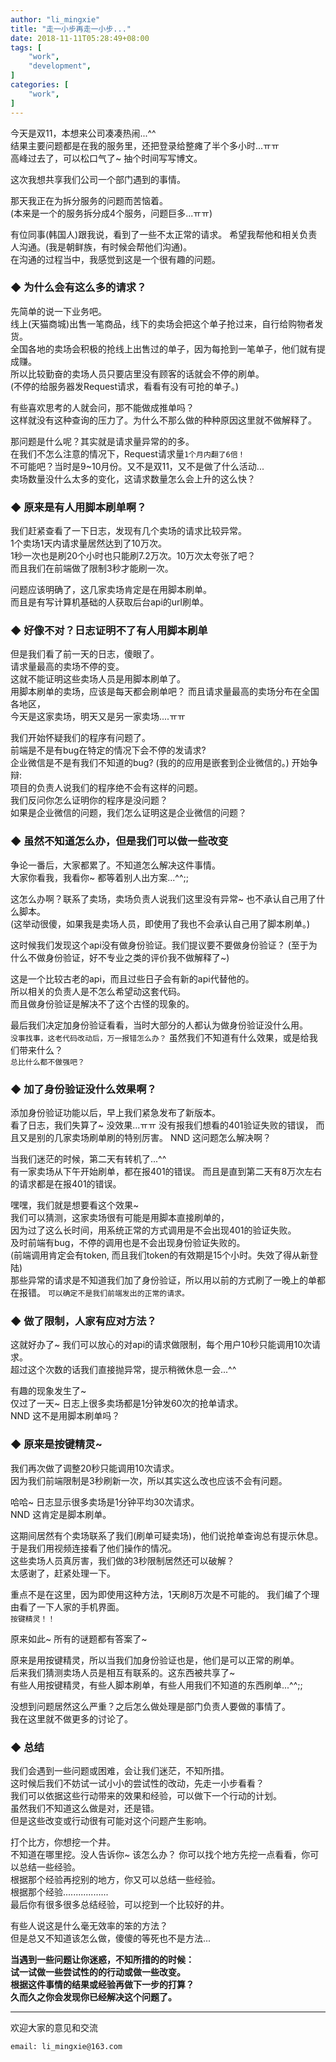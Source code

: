 ```yaml
---
author: "li_mingxie"
title: "走一小步再走一小步..."
date: 2018-11-11T05:28:49+08:00
tags: [
    "work",
    "development",
]
categories: [
    "work",
]
---
```


今天是双11，本想来公司凑凑热闹...^^  
结果主要问题都是在我的服务里，还把登录给整瘫了半个多小时...ㅠㅠ<!--more-->  
高峰过去了，可以松口气了~ 抽个时间写写博文。

这次我想共享我们公司一个部门遇到的事情。  

那天我正在为拆分服务的问题而苦恼着。  
(本来是一个的服务拆分成4个服务，问题巨多...ㅠㅠ)

有位同事(韩国人)跟我说，看到了一些不太正常的请求。
希望我帮他和相关负责人沟通。(我是朝鲜族，有时候会帮他们沟通)。  
在沟通的过程当中，我感觉到这是一个很有趣的问题。  

### **◆ 为什么会有这么多的请求？**  

先简单的说一下业务吧。  
线上(天猫商城)出售一笔商品，线下的卖场会把这个单子抢过来，自行给购物者发货。  
全国各地的卖场会积极的抢线上出售过的单子，因为每抢到一笔单子，他们就有提成赚。  
所以比较勤奋的卖场人员只要店里没有顾客的话就会不停的刷单。  
(不停的给服务器发Request请求，看看有没有可抢的单子。)

有些喜欢思考的人就会问，那不能做成推单吗？  
这样就没有这种查询的压力了。为什么不那么做的种种原因这里就不做解释了。  

那问题是什么呢？其实就是请求量异常的的多。  
在我们不怎么注意的情况下，Request请求量`1个月内翻了6倍！`  
不可能吧？当时是9~10月份。又不是双11，又不是做了什么活动...  
卖场数量没什么太多的变化，这请求数量怎么会上升的这么快？  

### **◆ 原来是有人用脚本刷单啊？**  

我们赶紧查看了一下日志，发现有几个卖场的请求比较异常。  
1个卖场1天内请求量居然达到了10万次。  
1秒一次也是刷20个小时也只能刷7.2万次。10万次太夸张了吧？  
而且我们在前端做了限制3秒才能刷一次。  

问题应该明确了，这几家卖场肯定是在用脚本刷单。  
而且是有写计算机基础的人获取后台api的url刷单。  

### **◆ 好像不对？日志证明不了有人用脚本刷单**

但是我们看了前一天的日志，傻眼了。  
请求量最高的卖场不停的变。  
这就不能证明这些卖场人员是用脚本刷单了。  
用脚本刷单的卖场，应该是每天都会刷单吧？
而且请求量最高的卖场分布在全国各地区，  
今天是这家卖场，明天又是另一家卖场....ㅠㅠ

我们开始怀疑我们的程序有问题了。  
前端是不是有bug在特定的情况下会不停的发请求?  
企业微信是不是有我们不知道的bug?
(我的的应用是嵌套到企业微信的。)
开始争辩:  
项目的负责人说我们的程序绝不会有这样的问题。  
我们反问你怎么证明你的程序是没问题？  
如果是企业微信的问题，我们怎么证明这是企业微信的问题？

### **◆ 虽然不知道怎么办，但是我们可以做一些改变**

争论一番后，大家都累了。不知道怎么解决这件事情。  
大家你看我，我看你~ 都等着别人出方案...^^;;  

这怎么办啊？联系了卖场，卖场负责人说我们这里没有异常~ 也不承认自己用了什么脚本。  
(这举动很傻，如果我是卖场人员，即使用了我也不会承认自己用了脚本刷单。)  

这时候我们发现这个api没有做身份验证。我们提议要不要做身份验证？
(至于为什么不做身份验证，好不专业之类的评价我不做解释了~)  

这是一个比较古老的api，而且过些日子会有新的api代替他的。  
所以相关的负责人是不怎么希望动这套代码。  
而且做身份验证是解决不了这个古怪的现象的。  

最后我们决定加身份验证看看，当时大部分的人都认为做身份验证没什么用。  
`没事找事，这老代码改动后，万一报错怎么办？`
虽然我们不知道有什么效果，或是给我们带来什么？  
`总比什么都不做强吧？`  

### **◆ 加了身份验证没什么效果啊？**

添加身份验证功能以后，早上我们紧急发布了新版本。  
看了日志，我们失算了~ 没效果...ㅠㅠ
没有报我们想看的401验证失败的错误，
而且又是别的几家卖场刷单刷的特别厉害。
NND 这问题怎么解决啊？  

当我们迷茫的时候，第二天有转机了...^^  
有一家卖场从下午开始刷单，都在报401的错误。
而且是直到第二天有8万次左右的请求都是在报401的错误。  

嘿嘿，我们就是想要看这个效果~  
我们可以猜测，这家卖场很有可能是用脚本直接刷单的，  
因为过了这么长时间，用系统正常的方式调用是不会出现401的验证失败。  
及时前端有bug，不停的调用也是不会出现身份验证失败的。  
(前端调用肯定会有token, 而且我们token的有效期是15个小时。失效了得从新登陆)  
那些异常的请求是不知道我们加了身份验证，所以用以前的方式刷了一晚上的单都在报错。
`可以确定不是我们前端发出的正常的请求。`  

### **◆ 做了限制，人家有应对方法？**

这就好办了~
我们可以放心的对api的请求做限制，每个用户10秒只能调用10次请求。  
超过这个次数的话我们直接抛异常，提示稍微休息一会...^^

有趣的现象发生了~  
仅过了一天~ 日志上很多卖场都是1分钟发60次的抢单请求。  
NND 这不是用脚本刷单吗？  

### **◆ 原来是按键精灵~**

我们再次做了调整20秒只能调用10次请求。  
因为我们前端限制是3秒刷新一次，所以其实这么改也应该不会有问题。  

哈哈~ 日志显示很多卖场是1分钟平均30次请求。  
NND 这肯定是脚本刷单。  

这期间居然有个卖场联系了我们(刷单可疑卖场)，他们说抢单查询总有提示休息。  
于是我们用视频连接看了他们操作的情况。  
这些卖场人员真厉害，我们做的3秒限制居然还可以破解？  
太感谢了，赶紧处理一下。  

重点不是在这里，因为即使用这种方法，1天刷8万次是不可能的。
我们编了个理由看了一下人家的手机界面。  
`按键精灵！！`  

原来如此~ 所有的谜题都有答案了~  

原来是用按键精灵，所以当我们加身份验证也是，他们是可以正常的刷单。  
后来我们猜测卖场人员是相互有联系的。这东西被共享了~  
有些人用按键精灵，有些人脚本刷单，有些人用我们不知道的东西刷单...^^;;  

没想到问题居然这么严重？之后怎么做处理是部门负责人要做的事情了。  
我在这里就不做更多的讨论了。

### **◆ 总结**  

我们会遇到一些问题或困难，会让我们迷茫，不知所措。  
这时候后我们不妨试一试小小的尝试性的改动，先走一小步看看？  
我们可以依据这些行动带来的效果和经验，可以做下一个行动的计划。  
虽然我们不知道这么做是对，还是错。  
但是这些改变或行动很有可能对这个问题产生影响。  

打个比方，你想挖一个井。  
不知道在哪里挖。没人告诉你~ 该怎么办？
你可以找个地方先挖一点看看，你可以总结一些经验。  
根据那个经验再挖别的地方，你又可以总结一些经验。  
根据那个经验..................  
最后你有很多很多总结经验，可以挖到一个比较好的井。  

有些人说这是什么毫无效率的笨的方法？  
但是总又不知道该怎么做，傻傻的等死也不是方法...  

**当遇到一些问题让你迷惑，不知所措的的时候：**  
**试一试做一些尝试性的的行动或做一些改变。**  
**根据这件事情的结果或经验再做下一步的打算？**  
**久而久之你会发现你已经解决这个问题了。**

----------------------------------------------
欢迎大家的意见和交流

`email: li_mingxie@163.com`
